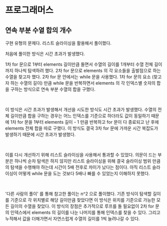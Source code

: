 # 프로그래머스

## 연속 부분 수열 합의 개수

구현 유형의 문제다. 리스트 슬라이싱을 활용해서 풀이했다.

처음에 풀이한 방식은 시간 초과가 발생했다.

1차 for 문으로 1부터 elements 길이만큼 돌면서 수열의 길이를 1개부터 수열 전체 길이까지 하나씩 탐색하려 했다. 2차 for 문으로 elements 의 각 요소들을 출발점으로 하는 수열을 찾고자 했다. 2차 for 문 안에서는 while 문을 사용했다. 1차 for 문의 요소 (찾고자 하는 수열의 길이) 만큼 while 문을 반복하면서 elements 의 각 인덱스별 숫자의 합을 구하는 방식으로 연속 부분 수열의 합을 구했다.

<br>

이 방식은 시간 초과가 발생해서 개선을 시도한 방식도 시간 초과가 발생했다. 수열의 전체 길이만큼 합을 구하는 경우는 어느 인덱스를 기준으로 하더라도 값이 동일하기 때문에 1차 for 문을 1부터 elements 길이 - 1 만큼 반복하고 for 문이 다 종료되고 난 후에 elements 전체 합을 따로 구했다. 이 방식도 결국 3차 for 문에 가까운 시간 복잡도가 발생하기 때문에 시간 초과가 발생했다.

<br>

이를 다시 개선하기 위해 리스트 슬라이싱을 사용해서 통과할 수 있었다. 의문이 드는 부분은 하나씩 순차 탐색은 하지 않지만 리스트 슬라이싱을 위해 결국 슬라이싱 범위 만큼의 탐색을 수행해야 하는데 시간이 5배 전후로 차이가 났다는 점이다. 아직 리스트 슬라이싱이 어떻게 while 문을 도는 것보다 5배나 빠를 수 있었는지 이해하지 못했다.

<br>

'다른 사람의 풀이' 를 통해 참고한 풀이는 n^2 으로 풀이했다. 기존 방식이 탐색할 길이를 기준으로 각 위치별로 해당 길이만큼 찾았다면 이 방식은 위치를 기준으로 가능한 모든 길이의 수열을 찾았다. 이 방식의 장점은 추가적으로 루프를 돌 필요없이 2차 for 문의 인덱스에서 elements 의 길이를 나눈 나머지를 통해 인덱스를 찾을 수 있다. 그리고 누적해서 값을 더해가면서 자연스럽게 수열의 길이를 1씩 늘려나갈 수 있다.

